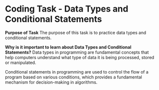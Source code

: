 # Coding Task - Data Types and Conditional Statements

**Purpose of Task**
The purpose of this task is to practice data types and conditional statements.

**Why is it important to learn about Data Types and Conditional Statements?**
Data types in programming are fundamental concepts that help computers understand what type of data it is being processed, stored or manipulated.

Conditional statements in programming are used to control the flow of a program based on various conditions, which provides a fundamental mechanism for decision-making in algorithms.
